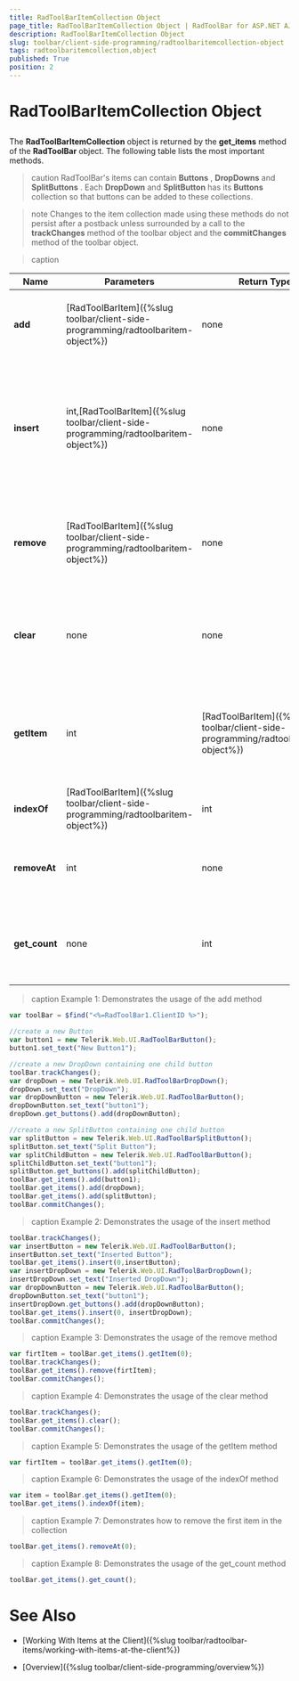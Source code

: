 ```yaml
---
title: RadToolBarItemCollection Object
page_title: RadToolBarItemCollection Object | RadToolBar for ASP.NET AJAX Documentation
description: RadToolBarItemCollection Object
slug: toolbar/client-side-programming/radtoolbaritemcollection-object
tags: radtoolbaritemcollection,object
published: True
position: 2
---
```


# RadToolBarItemCollection Object


## 

The **RadToolBarItemCollection** object is returned by the **get_items** method of the **RadToolBar** object. The following table lists the most important methods.

>caution RadToolBar's items can contain **Buttons** , **DropDowns** and **SplitButtons** . Each **DropDown** and **SplitButton** has its **Buttons** collection so that buttons can be added to these collections.
>

>note Changes to the item collection made using these methods do not persist after a postback unless surrounded by a call to the **trackChanges** method of the toolbar object and the **commitChanges** method of the toolbar object.
>

>caption  

| Name | Parameters | Return Type | Description |
| ------ | ------ | ------ | ------ |
| **add** |[RadToolBarItem]({%slug toolbar/client-side-programming/radtoolbaritem-object%})|none|Adds a child item to the collection. (see **Example 1**)|
|  **insert**  | int,[RadToolBarItem]({%slug toolbar/client-side-programming/radtoolbaritem-object%}) | none | Inserts the item into the collection at the position defined by the first (index) parameter. (see **Example 2**)|
|  **remove**  | [RadToolBarItem]({%slug toolbar/client-side-programming/radtoolbaritem-object%}) | none | Removes the specified item from the collection. (see **Example 3**)|
|  **clear**  | none | none | Clears the Items collection of all the child items it contains. (see **Example 4**)|
|  **getItem**  | int | [RadToolBarItem]({%slug toolbar/client-side-programming/radtoolbaritem-object%}) | Returns the item from the collection that resides at the specified index. (see **Example 5**)
|  **indexOf**  | [RadToolBarItem]({%slug toolbar/client-side-programming/radtoolbaritem-object%}) | int | Returns the index of an item. (see **Example 6**)|
|  **removeAt**  | int | none | Removes the item at the specified index. (see **Example 7**)|
|  **get_count**  | none | int | Returns the number of the items in the collection. (see **Example 8**)|

>caption Example 1: Demonstrates the usage of the add method
````JavaScript	
var toolBar = $find("<%=RadToolBar1.ClientID %>");

//create a new Button
var button1 = new Telerik.Web.UI.RadToolBarButton();
button1.set_text("New Button1");

//create a new DropDown containing one child button
toolBar.trackChanges();
var dropDown = new Telerik.Web.UI.RadToolBarDropDown();
dropDown.set_text("DropDown");
var dropDownButton = new Telerik.Web.UI.RadToolBarButton();
dropDownButton.set_text("button1");
dropDown.get_buttons().add(dropDownButton);

//create a new SplitButton containing one child button
var splitButton = new Telerik.Web.UI.RadToolBarSplitButton();
splitButton.set_text("Split Button");
var splitChildButton = new Telerik.Web.UI.RadToolBarButton();
splitChildButton.set_text("button1");
splitButton.get_buttons().add(splitChildButton);
toolBar.get_items().add(button1);
toolBar.get_items().add(dropDown);
toolBar.get_items().add(splitButton);
toolBar.commitChanges();				
````

>caption Example 2: Demonstrates the usage of the insert method
````JavaScript	
toolBar.trackChanges();
var insertButton = new Telerik.Web.UI.RadToolBarButton();
insertButton.set_text("Inserted Button");
toolBar.get_items().insert(0,insertButton);
var insertDropDown = new Telerik.Web.UI.RadToolBarDropDown();
insertDropDown.set_text("Inserted DropDown");
var dropDownButton = new Telerik.Web.UI.RadToolBarButton();
dropDownButton.set_text("button1");
insertDropDown.get_buttons().add(dropDownButton);
toolBar.get_items().insert(0, insertDropDown);
toolBar.commitChanges();				
````

>caption Example 3: Demonstrates the usage of the remove method
````JavaScript	
var firtItem = toolBar.get_items().getItem(0);
toolBar.trackChanges();
toolBar.get_items().remove(firtItem);
toolBar.commitChanges();				
````

>caption Example 4: Demonstrates the usage of the clear method
````JavaScript	
toolBar.trackChanges();
toolBar.get_items().clear();
toolBar.commitChanges();				
````

>caption Example 5: Demonstrates the usage of the getItem method
````JavaScript	     
var firtItem = toolBar.get_items().getItem(0);				
````

>caption Example 6: Demonstrates the usage of the indexOf method
````JavaScript	
var item = toolBar.get_items().getItem(0);
toolBar.get_items().indexOf(item);				
````

>caption Example 7: Demonstrates how to remove the first item in the collection
````JavaScript	
toolBar.get_items().removeAt(0);				
````

>caption Example 8: Demonstrates the usage of the get_count method
````JavaScript	
toolBar.get_items().get_count();				
````



# See Also

 * [Working With Items at the Client]({%slug toolbar/radtoolbar-items/working-with-items-at-the-client%})

 * [Overview]({%slug toolbar/client-side-programming/overview%})
